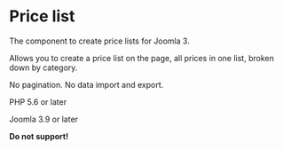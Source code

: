 # Price list

The component to create price lists for Joomla 3.

Allows you to create a price list on the page, all prices in one list, broken down by category.

No pagination. No data import and export.

PHP 5.6 or later

Joomla 3.9 or later

**Do not support!**
